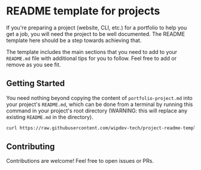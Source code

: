 # README template for projects

If you're preparing a project (website, CLI, etc.) for a portfolio to help you
get a job, you will need the project to be well documented. The README template
here should be a step towards achieving that.

The template includes the main sections that you need to add to your
`README.md` file with additional tips for you to follow. Feel free to add or
remove as you see fit.

## Getting Started

You need nothing beyond copying the content of `portfolio-project.md` into your
project's `README.md`, which can be done from a terminal by running this
command in your project's root directory (WARNING: this will replace any
existing `README.md` in the directory).

```bash
curl https://raw.githubusercontent.com/wipdev-tech/project-readme-template/main/portfolio-project.md -o README.md
```

## Contributing

Contributions are welcome! Feel free to open issues or PRs.
